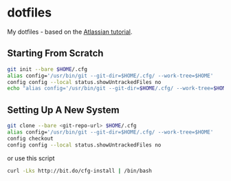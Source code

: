 # dotfiles
My dotfiles - based on the [Atlassian tutorial](https://www.atlassian.com/git/tutorials/dotfiles).

## Starting From Scratch

```bash
git init --bare $HOME/.cfg
alias config='/usr/bin/git --git-dir=$HOME/.cfg/ --work-tree=$HOME'
config config --local status.showUntrackedFiles no
echo "alias config='/usr/bin/git --git-dir=$HOME/.cfg/ --work-tree=$HOME'" >> $HOME/.bashrc
```
## Setting Up A New System

```bash
git clone --bare <git-repo-url> $HOME/.cfg
alias config='/usr/bin/git --git-dir=$HOME/.cfg/ --work-tree=$HOME'
config checkout
config config --local status.showUntrackedFiles no
```

or use this script

```bash
curl -Lks http://bit.do/cfg-install | /bin/bash
```
